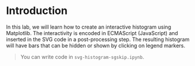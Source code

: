 # Introduction

In this lab, we will learn how to create an interactive histogram using Matplotlib. The interactivity is encoded in ECMAScript (JavaScript) and inserted in the SVG code in a post-processing step. The resulting histogram will have bars that can be hidden or shown by clicking on legend markers.

> You can write code in `svg-histogram-sgskip.ipynb`.
